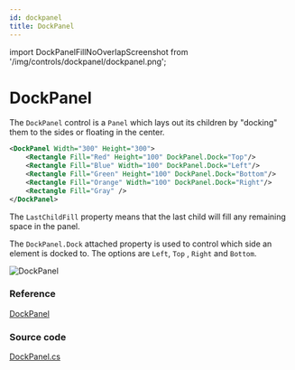 ```yaml
---
id: dockpanel
title: DockPanel
---
```


import DockPanelFillNoOverlapScreenshot from '/img/controls/dockpanel/dockpanel.png';

# DockPanel

The `DockPanel` control is a `Panel` which lays out its children by "docking" them to the sides or floating in the center.

```xml
<DockPanel Width="300" Height="300">
    <Rectangle Fill="Red" Height="100" DockPanel.Dock="Top"/>
    <Rectangle Fill="Blue" Width="100" DockPanel.Dock="Left"/>
    <Rectangle Fill="Green" Height="100" DockPanel.Dock="Bottom"/>
    <Rectangle Fill="Orange" Width="100" DockPanel.Dock="Right"/>
    <Rectangle Fill="Gray" />
</DockPanel>
```

The `LastChildFill` property means that the last child will fill any remaining space in the panel.

The `DockPanel.Dock` attached property is used to control which side an element is docked to. The options are `Left`, `Top` , `Right` and `Bottom`.

<img className="center" src={DockPanelFillNoOverlapScreenshot} alt="DockPanel" />

### Reference <a href="#reference" id="reference"></a>

[DockPanel](http://reference.avaloniaui.net/api/Avalonia.Controls/DockPanel/)

### Source code <a href="#source-code" id="source-code"></a>

[DockPanel.cs](https://github.com/AvaloniaUI/Avalonia/blob/master/src/Avalonia.Controls/DockPanel.cs)